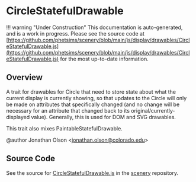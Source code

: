 # CircleStatefulDrawable

!!! warning "Under Construction"
    This documentation is auto-generated, and is a work in progress. Please see the source code at
    [https://github.com/phetsims/scenery/blob/main/js/display/drawables/CircleStatefulDrawable.js](https://github.com/phetsims/scenery/blob/main/js/display/drawables/CircleStatefulDrawable.js) for the most up-to-date information.

## Overview

A trait for drawables for Circle that need to store state about what the current display is currently showing,
so that updates to the Circle will only be made on attributes that specifically changed (and no change will be
necessary for an attribute that changed back to its original/currently-displayed value). Generally, this is used
for DOM and SVG drawables.

This trait also mixes PaintableStatefulDrawable.

@author Jonathan Olson &lt;jonathan.olson@colorado.edu&gt;



## Source Code

See the source for [CircleStatefulDrawable.js](https://github.com/phetsims/scenery/blob/main/js/display/drawables/CircleStatefulDrawable.js) in the [scenery](https://github.com/phetsims/scenery) repository.
